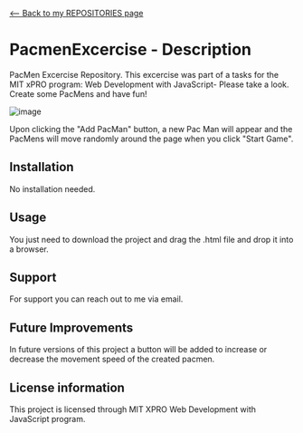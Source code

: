 <a href="https://github.com/YanisCorrea?tab=repositories"><-- Back to my REPOSITORIES page</a>

# PacmenExcercise - Description
  
  PacMen Excercise Repository. This excercise was part of a tasks for the MIT xPRO program: Web Development with JavaScript- Please take a look. Create some PacMens and have fun!

![image](https://user-images.githubusercontent.com/56746958/134919076-855153ba-5ec8-41ce-addc-0c3898bd565a.png)

Upon clicking the "Add PacMan" button, a new Pac Man will appear and the PacMens will move randomly around the page when you click "Start Game".

## Installation
No installation needed.

## Usage
You just need to download the project and drag the .html file and drop it into a browser.

## Support
For support you can reach out to me via email.

## Future Improvements
In future versions of this project a button will be added to increase or decrease the movement speed of the created pacmen.

## License information
This project is licensed through MIT XPRO Web Development with JavaScript program.
